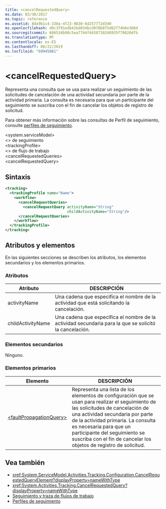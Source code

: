 ```yaml
---
title: <cancelRequestedQuery>
ms.date: 03/30/2017
ms.topic: reference
ms.assetid: 8da9b1c4-338a-4f23-9830-6d257772d340
ms.openlocfilehash: d9c3f91edb41bd034bcd978b075d62f74b6e308d
ms.sourcegitcommit: 68653db98c5ea7744fd438710248935f70020dfb
ms.translationtype: MT
ms.contentlocale: es-ES
ms.lasthandoff: 08/22/2019
ms.locfileid: "69945881"
---
```

# <a name="cancelrequestedquery"></a>\<cancelRequestedQuery>
Representa una consulta que se usa para realizar un seguimiento de las solicitudes de cancelación de una actividad secundaria por parte de la actividad primaria. La consulta es necesaria para que un participante del seguimiento se suscriba con el fin de cancelar los objetos de registro de solicitud.  
  
 Para obtener más información sobre las consultas de Perfil de seguimiento, consulte [perfiles de seguimiento](../../../windows-workflow-foundation/tracking-profiles.md).  
  
\<system.serviceModel>  
\<> de seguimiento  
\<trackingProfile>  
\<> de flujo de trabajo  
\<cancelRequestedQueries>  
\<cancelRequestedQuery>  
  
## <a name="syntax"></a>Sintaxis  
  
```xml  
<tracking>
  <trackingProfile name="Name">
    <workflow>
      <cancelRequestQueries>
        <cancelRequestQuery activityName="String" 
                            childActivityName="String"/>
      </cancelRequestQueries>
    </workflow>
  </trackingProfile>
</tracking>  
```  
  
## <a name="attributes-and-elements"></a>Atributos y elementos  
 En las siguientes secciones se describen los atributos, los elementos secundarios y los elementos primarios.  
  
### <a name="attributes"></a>Atributos  
  
|Atributo|DESCRIPCIÓN|  
|---------------|-----------------|  
|activityName|Una cadena que especifica el nombre de la actividad que está solicitando la cancelación.|  
|childActivityName|Una cadena que especifica el nombre de la actividad secundaria para la que se solicitó la cancelación.|  
  
### <a name="child-elements"></a>Elementos secundarios  
 Ninguno.  
  
### <a name="parent-elements"></a>Elementos primarios  
  
|Elemento|DESCRIPCIÓN|  
|-------------|-----------------|  
|[\<faultPropagationQuery>](faultpropagationquery.md)|Representa una lista de los elementos de configuración que se usan para realizar el seguimiento de las solicitudes de cancelación de una actividad secundaria por parte de la actividad primaria. La consulta es necesaria para que un participante del seguimiento se suscriba con el fin de cancelar los objetos de registro de solicitud.|  
  
## <a name="see-also"></a>Vea también

- <xref:System.ServiceModel.Activities.Tracking.Configuration.CancelRequestedQueryElement?displayProperty=nameWithType>
- <xref:System.Activities.Tracking.CancelRequestedQuery?displayProperty=nameWithType>
- [Seguimiento y traza de flujos de trabajo](../../../windows-workflow-foundation/workflow-tracking-and-tracing.md)
- [Perfiles de seguimiento](../../../windows-workflow-foundation/tracking-profiles.md)
